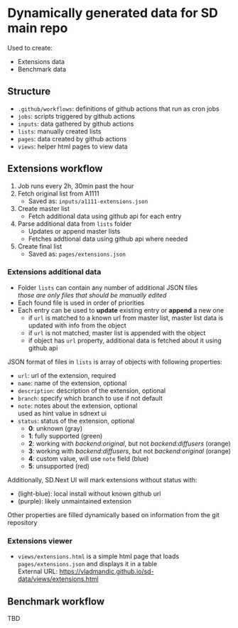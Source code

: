# Dynamically generated data for SD main repo

Used to create:

- Extensions data
- Benchmark data

## Structure

- `.github/workflows`: definitions of github actions that run as cron jobs
- `jobs`: scripts triggered by github actions
- `inputs`: data gathered by github actions
- `lists`: manually created lists
- `pages`: data created by github actions
- `views`: helper html pages to view data

## Extensions workflow

1. Job runs every 2h, 30min past the hour
2. Fetch original list from A1111  
   - Saved as: `inputs/a1111-extensions.json`
3. Create master list  
   - Fetch additional data using github api for each entry
4. Parse additional data from `lists` folder
   - Updates or append master lists  
   - Fetches addtional data using github api where needed  
5. Create final list  
   - Saved as: `pages/extensions.json`

### Extensions additional data

- Folder `lists` can contain any number of additional JSON files  
  *those are only files that should be manually edited*
- Each found file is used in order of priorities
- Each entry can be used to **update** existing entry or **append** a new one  
  - if `url` is matched to a known url from master list, master list data is updated with info from the object  
  - if `url` is not matched, master list is appended with the object  
  - if object has `url` property, additional data is fetched about it using github api

JSON format of files in `lists` is array of objects with following properties:

- `url`: url of the extension, required  
- `name`: name of the extension, optional  
- `description`: description of the extension, optional  
- `branch`: specify which branch to use if not default  
- `note`: notes about the extension, optional  
  used as hint value in sdnext ui  
- `status`: status of the extension, optional
  - **0**: unknown (gray)
  - **1**: fully supported (green)
  - **2**: working with *backend:original*, but not *backend:diffusers* (orange)
  - **3**: working with *backend:diffusers*, but not *backend:original* (orange)
  - **4**: custom value, will use `note` field (blue)
  - **5**: unsupported (red)

Additionally, SD.Next UI will mark extensions without status with:

- (light-blue): local install without known github url  
- (purple): likely unmaintained extension  

Other properties are filled dynamically based on information from the git repository

### Extensions viewer

- `views/extensions.html` is a simple html page that loads `pages/extensions.json` and displays it in a table  
  External URL: <https://vladmandic.github.io/sd-data/views/extensions.html>  

## Benchmark workflow

TBD
